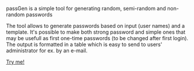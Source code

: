 passGen is a simple tool for generating random, semi-random and non-random passwords

The tool allows to generate passwords based on input (user names) and a template. It's possible to make both strong password and simple ones that may be usefull as first one-time passwords (to be changed after first login). The output is formatted in a table which is easy to send to users' administrator for ex. by an e-mail.

[Try me!](http://htmlpreview.github.io/?https://github.com/radoslawch/passGen/blob/master/passGen.html)